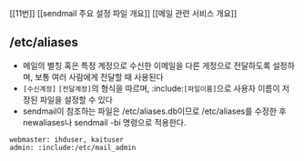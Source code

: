 [[11번]]
[[sendmail 주요 설정 파일 개요]]
[[메일 관련 서비스 개요]]

## /etc/aliases
- 메일의 별칭 혹은 특정 계정으로 수신한 이메일을 다른 게정으로 전달하도록 설정하며, 보통 여러 사람에게 전달할 때 사용된다
- `[수신계정]` `[전달계정]`의 형식을 따르며, :include:`[파일이름]`으로 사용자 이름이 저장된 파일을 설정할 수 있다
- sendmail이 참조하는 파일은 /etc/aliases.db이므로 /etc/aliases를 수정한 후 newaliases나 sendmail -bi 명령으로 적용한다.

```
webmaster: ihduser, kaituser
admin: :include:/etc/mail_admin
```


